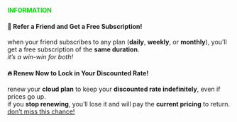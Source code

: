 <p style="font-size: 14px; color: #01d901;"><strong>INFORMATION</strong></p>

#### 💎 **Refer a Friend and Get a Free Subscription!**  
when your friend subscribes to any plan (**daily**, **weekly**, or **monthly**), you’ll get a free subscription of the **same duration**.  
_it’s a win-win for both!_

#### 🔥 **Renew Now to Lock in Your Discounted Rate!**  
renew your **cloud plan** to keep your **discounted rate indefinitely**, even if prices go up.  
if you **stop renewing**, you’ll lose it and will pay the **current pricing** to return.  
<u>don’t miss this chance!</u>
